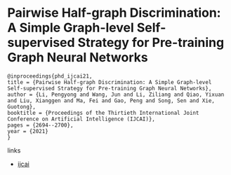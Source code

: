 # Pairwise Half-graph Discrimination: A Simple Graph-level Self-supervised Strategy for Pre-training Graph Neural Networks

```
@inproceedings{phd_ijcai21,
title = {Pairwise Half-graph Discrimination: A Simple Graph-level Self-supervised Strategy for Pre-training Graph Neural Networks},
author = {Li, Pengyong and Wang, Jun and Li, Ziliang and Qiao, Yixuan and Liu, Xianggen and Ma, Fei and Gao, Peng and Song, Sen and Xie, Guotong},
booktitle = {Proceedings of the Thirtieth International Joint Conference on Artificial Intelligence (IJCAI)},
pages = {2694--2700},
year = {2021}
}
```

links
- [ijcai](https://www.ijcai.org/Proceedings/2021/371)
